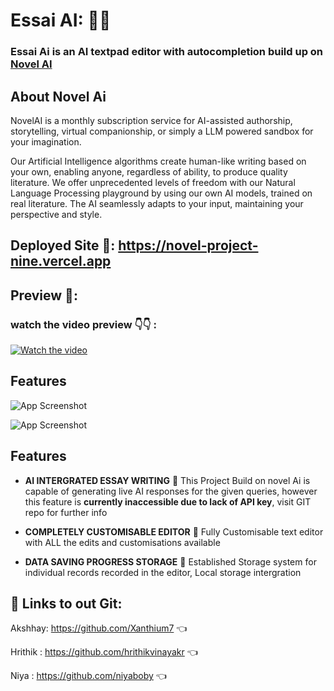 # Essai AI: 🤖🤖

### Essai Ai is an AI textpad editor with autocompletion build up on [Novel AI](https://novelai.net)

## About Novel Ai

NovelAI is a monthly subscription service for AI-assisted authorship, storytelling, virtual companionship, or simply a LLM powered sandbox for your imagination.

Our Artificial Intelligence algorithms create human-like writing based on your own, enabling anyone, regardless of ability, to produce quality literature. We offer unprecedented levels of freedom with our Natural Language Processing playground by using our own AI models, trained on real literature. The AI seamlessly adapts to your input, maintaining your perspective and style.

## Deployed Site 🛫: https://novel-project-nine.vercel.app

## Preview 👀:

### watch the video preview 👇👇 :

[![Watch the video](https://images.pexels.com/photos/18401246/pexels-photo-18401246.png?auto=compress&cs=tinysrgb&w=1600&lazy=load)](https://www.youtube.com/watch?v=UKoRVX_Bt0Y)

## Features

![App Screenshot](https://images.pexels.com/photos/18401168/pexels-photo-18401168.png?auto=compress&cs=tinysrgb&w=1260&h=750&dpr=1)

![App Screenshot](https://images.pexels.com/photos/18401178/pexels-photo-18401178.png?auto=compress&cs=tinysrgb&w=1260&h=750&dpr=1)

## Features

- **AI INTERGRATED ESSAY WRITING** 🤖
  This Project Build on novel Ai is capable of generating live AI
  responses for the given queries, however this feature is **currently inaccessible due to lack of API key**, visit GIT repo for further info

- **COMPLETELY CUSTOMISABLE EDITOR** 📝
  Fully Customisable text editor with ALL the edits and
  customisations available

- **DATA SAVING PROGRESS STORAGE** 🔋
  Established Storage system for individual records recorded in the
  editor, Local storage intergration

## 🔗 Links to out Git:

Akshhay: https://github.com/Xanthium7 👈

Hrithik : https://github.com/hrithikvinayakr 👈

Niya : https://github.com/niyaboby 👈

